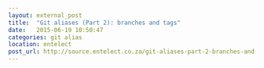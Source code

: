 ```yaml
---
layout: external_post
title:  "Git aliases (Part 2): branches and tags"
date:   2015-06-19 10:50:47
categories: git alias
location: entelect
post_url: http://source.entelect.co.za/git-aliases-part-2-branches-and-tags
---
```

